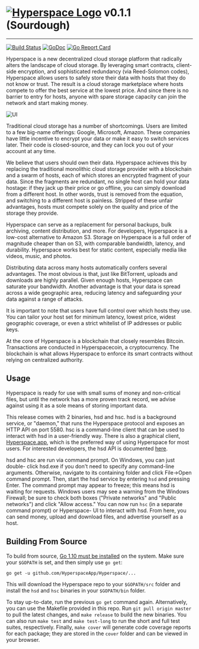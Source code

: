 # [![Hyperspace Logo](http://i.imgur.com/9rxi9UV.png)](http://hspace.app) v0.1.1 (Sourdough)
----------------------------

[![Build Status](https://travis-ci.org/HyperspaceApp/Hyperspace.svg?branch=master)](https://travis-ci.org/HyperspaceApp/Hyperspace)
[![GoDoc](https://godoc.org/github.com/HyperspaceApp/Hyperspace?status.svg)](https://godoc.org/github.com/HyperspaceApp/Hyperspace)
[![Go Report Card](https://goreportcard.com/badge/github.com/HyperspaceApp/Hyperspace)](https://goreportcard.com/report/github.com/HyperspaceApp/Hyperspace)

Hyperspace is a new decentralized cloud storage platform that radically alters the
landscape of cloud storage. By leveraging smart contracts, client-side
encryption, and sophisticated redundancy (via Reed-Solomon codes), Hyperspace allows
users to safely store their data with hosts that they do not know or trust.
The result is a cloud storage marketplace where hosts compete to offer the
best service at the lowest price. And since there is no barrier to entry for
hosts, anyone with spare storage capacity can join the network and start
making money.

![UI](http://i.imgur.com/SQeaXQ3.png)

Traditional cloud storage has a number of shortcomings. Users are limited to a
few big-name offerings: Google, Microsoft, Amazon. These companies have little
incentive to encrypt your data or make it easy to switch services later. Their
code is closed-source, and they can lock you out of your account at any time.

We believe that users should own their data. Hyperspace achieves this by replacing
the traditional monolithic cloud storage provider with a blockchain and a
swarm of hosts, each of which stores an encrypted fragment of your data. Since
the fragments are redundant, no single host can hold your data hostage: if
they jack up their price or go offline, you can simply download from a
different host. In other words, trust is removed from the equation, and
switching to a different host is painless. Stripped of these unfair
advantages, hosts must compete solely on the quality and price of the storage
they provide.

Hyperspace can serve as a replacement for personal backups, bulk archiving, content
distribution, and more. For developers, Hyperspace is a low-cost alternative to
Amazon S3. Storage on Hyperspace is a full order of magnitude cheaper than on S3,
with comparable bandwidth, latency, and durability. Hyperspace works best for static
content, especially media like videos, music, and photos.

Distributing data across many hosts automatically confers several advantages.
The most obvious is that, just like BitTorrent, uploads and downloads are
highly parallel. Given enough hosts, Hyperspace can saturate your bandwidth. Another
advantage is that your data is spread across a wide geographic area, reducing
latency and safeguarding your data against a range of attacks.

It is important to note that users have full control over which hosts they
use. You can tailor your host set for minimum latency, lowest price, widest
geographic coverage, or even a strict whitelist of IP addresses or public
keys.

At the core of Hyperspace is a blockchain that closely resembles Bitcoin.
Transactions are conducted in Hyperspacecoin, a cryptocurrency. The blockchain is
what allows Hyperspace to enforce its smart contracts without relying on centralized
authority.

Usage
-----

Hyperspace is ready for use with small sums of money and non-critical files, but
until the network has a more proven track record, we advise against using it
as a sole means of storing important data.

This release comes with 2 binaries, hsd and hsc. hsd is a background
service, or "daemon," that runs the Hyperspace protocol and exposes an HTTP API on
port 5580. hsc is a command-line client that can be used to interact with
hsd in a user-friendly way. There is also a graphical client, [Hyperspace.app](https://github.com/HyperspaceApp/Hyperspace.app), which
is the preferred way of using Hyperspace for most users. For interested developers,
the hsd API is documented [here](doc/API.md).

hsd and hsc are run via command prompt. On Windows, you can just double-
click hsd.exe if you don't need to specify any command-line arguments.
Otherwise, navigate to its containing folder and click File->Open command
prompt. Then, start the hsd service by entering `hsd` and pressing Enter.
The command prompt may appear to freeze; this means hsd is waiting for
requests. Windows users may see a warning from the Windows Firewall; be sure
to check both boxes ("Private networks" and "Public networks") and click
"Allow access." You can now run `hsc` (in a separate command prompt) or Hyperspace-
UI to interact with hsd. From here, you can send money, upload and download
files, and advertise yourself as a host.

Building From Source
--------------------

To build from source, [Go 1.10 must be installed](https://golang.org/doc/install)
on the system. Make sure your `$GOPATH` is set, and then simply use `go get`:

```
go get -u github.com/HyperspaceApp/Hyperspace/...
```

This will download the Hyperspace repo to your `$GOPATH/src` folder and install the
`hsd` and `hsc` binaries in your `$GOPATH/bin` folder.

To stay up-to-date, run the previous `go get` command again. Alternatively, you
can use the Makefile provided in this repo. Run `git pull origin master` to
pull the latest changes, and `make release` to build the new binaries. You
can also run `make test` and `make test-long` to run the short and full test
suites, respectively. Finally, `make cover` will generate code coverage reports
for each package; they are stored in the `cover` folder and can be viewed in
your browser.
